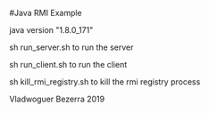 #Java RMI Example

java version "1.8.0_171"

sh run_server.sh to run the server

sh run_client.sh to run the client

sh kill_rmi_registry.sh to kill the rmi registry process

Vladwoguer Bezerra 2019
